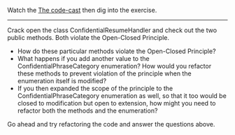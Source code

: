 Watch the [The code-cast](http://www.cleancoders.com/codecast/clean-code-episode-10/show) then dig into the exercise.

---

Crack open the class ConfidentialResumeHandler and check out the two public methods. Both violate the Open-Closed Principle.

* How do these particular methods violate the Open-Closed Principle?
* What happens if you add another value to the ConfidentialPhraseCategory enumeration? How would you refactor these methods to prevent violation of the principle when the enumeration itself is modified?
* If you then expanded the scope of the principle to the ConfidentialPhraseCategory enumeration as well, so that it too would be closed to modification but open to extension, how might you need to refactor both the methods and the enumeration?

Go ahead and try refactoring the code and answer the questions above.
